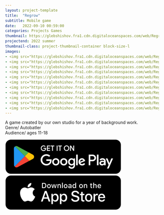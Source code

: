```yaml
---
layout: project-template
title:  "Regrow"
subtitle: Mobile game
date:   2022-09-10 00:59:00
categories: Projects Games
thumbnail: https://glebshishov.fra1.cdn.digitaloceanspaces.com/web/Regrow/Regrow-thumbnail.png
projectend: 2022 summer
thumbnail-class: project-thumbnail-container block-size-l
images:
- <img src="https://glebshishov.fra1.cdn.digitaloceanspaces.com/web/Regrow/Regrow-1.webp" class="project-img-parameters img-size-full" alt="regrow-1">
- <img src="https://glebshishov.fra1.cdn.digitaloceanspaces.com/web/Regrow/Regrow-2.webp" class="project-img-parameters img-size-full" alt="regrow-2">
- <img src="https://glebshishov.fra1.cdn.digitaloceanspaces.com/web/Regrow/Regrow-3.webp" class="project-img-parameters img-size-full" alt="regrow-3">
- <img src="https://glebshishov.fra1.cdn.digitaloceanspaces.com/web/Regrow/Regrow-4.webp" class="project-img-parameters img-size-full" alt="regrow-4">
- <img src="https://glebshishov.fra1.cdn.digitaloceanspaces.com/web/Regrow/Regrow-5.webp" class="project-img-parameters img-size-full" alt="regrow-5">
- <img src="https://glebshishov.fra1.cdn.digitaloceanspaces.com/web/Regrow/Regrow-6.webp" class="project-img-parameters img-size-full" alt="regrow-6">
- <img src="https://glebshishov.fra1.cdn.digitaloceanspaces.com/web/Regrow/Regrow-1.jpg" class="project-img-parameters img-size-half" alt="regrow-1">
- <img src="https://glebshishov.fra1.cdn.digitaloceanspaces.com/web/Regrow/Regrow-2.jpg" class="project-img-parameters img-size-half" alt="regrow-2">
- <img src="https://glebshishov.fra1.cdn.digitaloceanspaces.com/web/Regrow/Regrow-3.jpg" class="project-img-parameters img-size-tri" alt="regrow-3">
- <img src="https://glebshishov.fra1.cdn.digitaloceanspaces.com/web/Regrow/Regrow-4.jpg" class="project-img-parameters img-size-tri" alt="regrow-4">
- <img src="https://glebshishov.fra1.cdn.digitaloceanspaces.com/web/Regrow/Regrow-5.jpg" class="project-img-parameters img-size-tri" alt="regrow-5">
---
```


A game created by our own studio for a year of background work.<br>
Genre/ Autobatler <br>
Audience/ ages 11-18<br>

<a href="#" target="_blank">
    <img src="/img/icon/googleplay-button.svg">
</a>
<a href="#" target="_blank">
    <img src="/img/icon/appstore-button.svg">
</a>

[//]: # (        {% for image_url in page.images %})
[//]: # ([//]: # &#40;&#41;<!--        {% endfor %}-->)